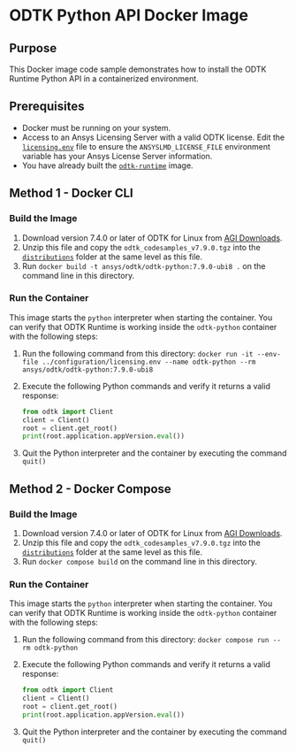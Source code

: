 # ODTK Python API Docker Image

## Purpose

This Docker image code sample demonstrates how to install the ODTK Runtime Python API in a containerized environment.

## Prerequisites

* Docker must be running on your system.
* Access to an Ansys Licensing Server with a valid ODTK license. Edit the [`licensing.env`](../configuration/licensing.env) file to ensure the `ANSYSLMD_LICENSE_FILE` environment variable has your Ansys License Server information.
* You have already built the [`odtk-runtime`](../odtk-runtime/README.md) image.

## Method 1 - Docker CLI

### Build the Image

1. Download version 7.4.0 or later of ODTK for Linux from [AGI Downloads](https://support.agi.com/downloads).
2. Unzip this file and copy the `odtk_codesamples_v7.9.0.tgz` into the [`distributions`](./distributions) folder at
the same level as this file.
3. Run `docker build -t ansys/odtk/odtk-python:7.9.0-ubi8 .` on the command line in this directory.

### Run the Container

This image starts the `python` interpreter when starting the container. You can verify that ODTK Runtime is working inside the `odtk-python` container with the following steps:

1. Run the following command from this directory:
`docker run -it --env-file ../configuration/licensing.env --name odtk-python --rm ansys/odtk/odtk-python:7.9.0-ubi8`
2. Execute the following Python commands and verify it returns a valid response:

    ```python
    from odtk import Client
    client = Client()
    root = client.get_root()
    print(root.application.appVersion.eval())
    ```

3. Quit the Python interpreter and the container by executing the command `quit()`

## Method 2 - Docker Compose

### Build the Image

1. Download version 7.4.0 or later of ODTK for Linux from [AGI Downloads](https://support.agi.com/downloads).
2. Unzip this file and copy the `odtk_codesamples_v7.9.0.tgz` into the [`distributions`](./distributions) folder at the same level as this file.
3. Run `docker compose build` on the command line in this directory.

### Run the Container

This image starts the `python` interpreter when starting the container. You can verify that ODTK Runtime is working inside the `odtk-python` container with the following steps:

1. Run the following command from this directory: `docker compose run --rm odtk-python`
2. Execute the following Python commands and verify it returns a valid response:

    ```python
    from odtk import Client
    client = Client()
    root = client.get_root()
    print(root.application.appVersion.eval())
    ```

3. Quit the Python interpreter and the container by executing the command `quit()`
